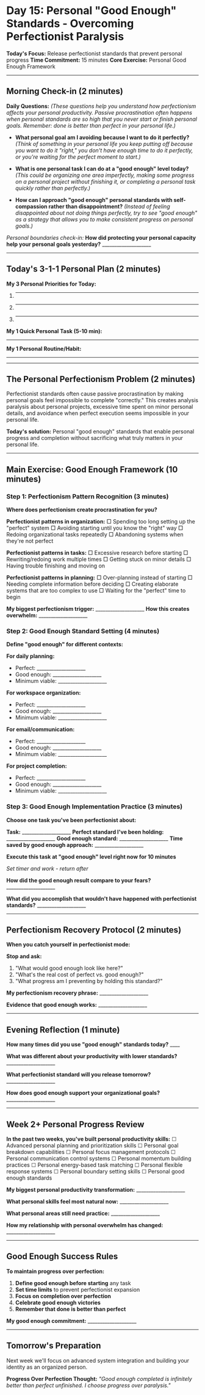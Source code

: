 # Day 15: Personal "Good Enough" Standards - Overcoming Perfectionist Paralysis

**Today's Focus:** Release perfectionist standards that prevent personal progress
**Time Commitment:** 15 minutes
**Core Exercise:** Personal Good Enough Framework

---

## Morning Check-in (2 minutes)

**Daily Questions:** *(These questions help you understand how perfectionism affects your personal productivity. Passive procrastination often happens when personal standards are so high that you never start or finish personal goals. Remember: done is better than perfect in your personal life.)*

- **What personal goal am I avoiding because I want to do it perfectly?**
  *(Think of something in your personal life you keep putting off because you want to do it "right," you don't have enough time to do it perfectly, or you're waiting for the perfect moment to start.)*

- **What is one personal task I can do at a "good enough" level today?**
  *(This could be organizing one area imperfectly, making some progress on a personal project without finishing it, or completing a personal task quickly rather than perfectly.)*

- **How can I approach "good enough" personal standards with self-compassion rather than disappointment?**
  *(Instead of feeling disappointed about not doing things perfectly, try to see "good enough" as a strategy that allows you to make consistent progress on personal goals.)*

*Personal boundaries check-in:*
**How did protecting your personal capacity help your personal goals yesterday?** ____________________

---

## Today's 3-1-1 Personal Plan (2 minutes)

**My 3 Personal Priorities for Today:**
1. ____________________
2. ____________________
3. ____________________

**My 1 Quick Personal Task (5-10 min):**
____________________

**My 1 Personal Routine/Habit:**
____________________

---

## The Personal Perfectionism Problem (2 minutes)

Perfectionist standards often cause passive procrastination by making personal goals feel impossible to complete "correctly." This creates analysis paralysis about personal projects, excessive time spent on minor personal details, and avoidance when perfect execution seems impossible in your personal life.

**Today's solution:** Personal "good enough" standards that enable personal progress and completion without sacrificing what truly matters in your personal life.

---

## Main Exercise: Good Enough Framework (10 minutes)

### Step 1: Perfectionism Pattern Recognition (3 minutes)

**Where does perfectionism create procrastination for you?**

**Perfectionist patterns in organization:**
□ Spending too long setting up the "perfect" system
□ Avoiding starting until you know the "right" way
□ Redoing organizational tasks repeatedly
□ Abandoning systems when they're not perfect

**Perfectionist patterns in tasks:**
□ Excessive research before starting
□ Rewriting/redoing work multiple times
□ Getting stuck on minor details
□ Having trouble finishing and moving on

**Perfectionist patterns in planning:**
□ Over-planning instead of starting
□ Needing complete information before deciding
□ Creating elaborate systems that are too complex to use
□ Waiting for the "perfect" time to begin

**My biggest perfectionism trigger:** ____________________
**How this creates overwhelm:** ____________________

### Step 2: Good Enough Standard Setting (4 minutes)

**Define "good enough" for different contexts:**

**For daily planning:**
- Perfect: ____________________
- Good enough: ____________________
- Minimum viable: ____________________

**For workspace organization:**
- Perfect: ____________________  
- Good enough: ____________________
- Minimum viable: ____________________

**For email/communication:**
- Perfect: ____________________
- Good enough: ____________________
- Minimum viable: ____________________

**For project completion:**
- Perfect: ____________________
- Good enough: ____________________
- Minimum viable: ____________________

### Step 3: Good Enough Implementation Practice (3 minutes)

**Choose one task you've been perfectionist about:**

**Task:** ____________________
**Perfect standard I've been holding:** ____________________
**Good enough standard:** ____________________
**Time saved by good enough approach:** ____________________

**Execute this task at "good enough" level right now for 10 minutes**

*Set timer and work - return after*

**How did the good enough result compare to your fears?** ____________________

**What did you accomplish that wouldn't have happened with perfectionist standards?** ____________________

---

## Perfectionism Recovery Protocol (2 minutes)

**When you catch yourself in perfectionist mode:**

**Stop and ask:**
1. "What would good enough look like here?"
2. "What's the real cost of perfect vs. good enough?"
3. "What progress am I preventing by holding this standard?"

**My perfectionism recovery phrase:** ____________________

**Evidence that good enough works:** ____________________

---

## Evening Reflection (1 minute)

**How many times did you use "good enough" standards today?** ____

**What was different about your productivity with lower standards?** ____________________

**What perfectionist standard will you release tomorrow?** ____________________

**How does good enough support your organizational goals?** ____________________

---

## Week 2+ Personal Progress Review

**In the past two weeks, you've built personal productivity skills:**
☐ Advanced personal planning and prioritization skills
☐ Personal goal breakdown capabilities
☐ Personal focus management protocols
☐ Personal communication control systems
☐ Personal momentum building practices
☐ Personal energy-based task matching
☐ Personal flexible response systems
☐ Personal boundary setting skills
☐ Personal good enough standards

**My biggest personal productivity transformation:** ____________________

**What personal skills feel most natural now:** ____________________

**What personal areas still need practice:** ____________________

**How my relationship with personal overwhelm has changed:** ____________________

---

## Good Enough Success Rules

**To maintain progress over perfection:**

1. **Define good enough before starting** any task
2. **Set time limits** to prevent perfectionist expansion
3. **Focus on completion over perfection**
4. **Celebrate good enough victories**
5. **Remember that done is better than perfect**

**My good enough commitment:** ____________________

---

## Tomorrow's Preparation
Next week we'll focus on advanced system integration and building your identity as an organized person.

**Progress Over Perfection Thought:**
*"Good enough completed is infinitely better than perfect unfinished. I choose progress over paralysis."*